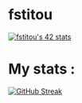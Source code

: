# fstitou


[![fstitou's 42 stats](https://badge.mediaplus.ma/binary/fstitou?1337Badge=off)](https://github.com/oakoudad/badge42)


# My stats : 

[![GitHub Streak](https://streak-stats.demolab.com/?user=fahiid33&theme=highcontrast)](https://git.io/streak-stats)

